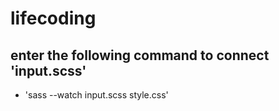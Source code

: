 # lifecoding


## enter the following command to connect 'input.scss'
- 'sass --watch input.scss style.css'
